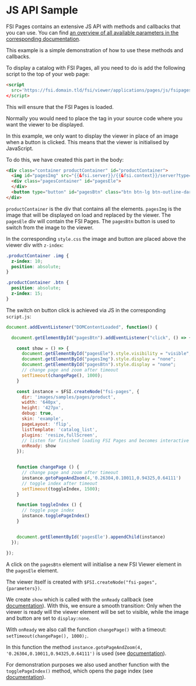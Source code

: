 # JS API Sample

FSI Pages contains an extensive JS API with methods and callbacks that you can use.
You can find [an overview of all available parameters in the corresponding documentation](https://docs.neptunelabs.com/docs/fsi-pages/js-api/public-methods).

This example is a simple demonstration of how to use these methods and callbacks.

To display a catalog with FSI Pages, all you need to do is add the following script to the top of your web page:  

```html
<script
  src='https://fsi.domain.tld/fsi/viewer/applications/pages/js/fsipages.js'
</script>
```
This will ensure that the FSI Pages is loaded.

Normally you would need to place the *<fsi-pages>* tag in your source code where you want the viewer to be displayed.

In this example, we only want to display the viewer in place of an image when a button is clicked.
This means that the viewer is initialised by JavaScript.

To do this, we have created this part in the body:

```html
<div class="container productContainer" id="productContainer">
  <img id="pagesImg" src="{{&fsi.server}}/{{&fsi.context}}/server?type=image&source=images/samples/pages/pages-product-thumb-sm.jpg&width=640&height=427" width="640" alt="" height="427">
  <div class="pagesContainer" id="pagesEle">
  </div>
  <button type="button" id="pagesBtn" class="btn btn-lg btn-outline-dark">Show Pages</button>
</div>
```
`productContainer` is the div that contains all the elements.
`pagesImg` is the image that will be displayed on load and replaced by the viewer.
The `pagesEle` div will contain the FSI Pages.
The `pagesBtn` button is used to switch from the image to the viewer.

In the corresponding `style.css` the image and button are placed above the viewer div with `z-index`:

```css
.productContainer .img {
  z-index: 10;
  position: absolute;
}

.productContainer .btn {
  position: absolute;
  z-index: 15;
}
```

The switch on button click is achieved via JS in the corresponding `script.js`:

```js
document.addEventListener("DOMContentLoaded", function() {

  document.getElementById("pagesBtn").addEventListener("click", () => {

    const show = () => {
      document.getElementById("pagesEle").style.visibility = "visible";
      document.getElementById("pagesImg").style.display = "none";
      document.getElementById("pagesBtn").style.display = "none";
      // change page and zoom after timeout
      setTimeout(changePage(), 1000);
    }

    const instance = $FSI.createNode("fsi-pages", {
      dir: 'images/samples/pages/product',
      width: '640px',
      height: '427px',
      debug: true,
      skin: 'example',
      pageLayout: 'flip',
      listTemplate: 'catalog_list',
      plugins: 'resize,fullScreen',
      // listen for finished loading FSI Pages and becomes interactive
      onReady: show
    });


    function changePage () {
      // change page and zoom after timeout
      instance.gotoPageAndZoom(4,'0.26304,0.10011,0.94325,0.64111')
      // toggle index after timeout
      setTimeout(toggleIndex, 1500);
    }

    function toggleIndex () {
      // toggle page index
      instance.togglePageIndex()
    }


    document.getElementById('pagesEle').appendChild(instance)
  });

});

```

A click on the `pagesBtn` element will initialise a new FSI Viewer element in the `pagesEle` element.

The viewer itself is created with `$FSI.createNode("fsi-pages",{parameters})`.

We create `show` which is called with the `onReady` callback (see [documentation](https://docs.neptunelabs.com/docs/fsi-viewer/js-api/callbacks#onready)). With this, we ensure a smooth transition:
Only when the viewer is ready will the viewer element will be set to visible, while the image and button are set to `display:none`.

With `onReady` we also call the function `changePage()` with a timeout: `setTimeout(changePage(), 1000);`.

In this function the method `instance.gotoPageAndZoom(4, '0.26304,0.10011,0.94325,0.64111')` is used (see [documentation](https://docs.neptunelabs.com/docs/fsi-pages/js-api/public-methods#gotopageandzoom)).

For demonstration purposes we also used another function with the `togglePageIndex()` method, which opens the page index (see [documentation](https://docs.neptunelabs.com/docs/fsi-pages/js-api/public-methods#togglepageindex)).

